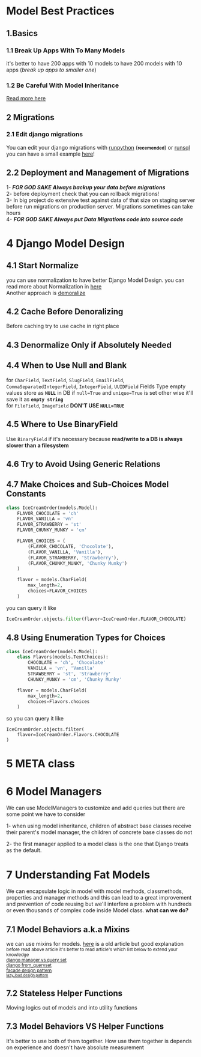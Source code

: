 # Model Best Practices

## 1.Basics

### 1.1 Break Up Apps With To Many Models
it's better to have 200 apps with 10 models to have 200 models with 10 apps (_break up apps to smaller one_)

### 1.2 Be Careful With Model Inheritance
[Read more here](./InheritanceModel.py)


## 2 Migrations

### 2.1 Edit django migrations
You can edit your django migrations with [runpython](https://docs.djangoproject.com/en/3.2/ref/migration-operations/#django.db.migrations.operations.RunPython)  (<small>**recemended**</small>) or [runsql](https://docs.djangoproject.com/en/3.2/ref/migration-operations/#django.db.migrations.operations.RunSQL)
<br />
you can have a small example [here](./RunPythonExample.py)!


## 2.2 Deployment and Management of Migrations
1- ***FOR GOD SAKE Always backup your data before migrations***
<br />
2- before deployment check that you can rollback migrations!
<br />
3- In big project do extensive test against data of that size on staging server before run migrations on production server. Migrations sometimes can take hours
<br />
4- ***FOR GOD SAKE Always put Data Migrations code into source code***
 

# 4 Django Model Design

## 4.1 Start Normalize
you can use normalization to have better Django Model Design. you can read more about Normalization in [here](../../../../DB/normalization.md)
<br />
Another approach is [demoralize](https://en.wikipedia.org/wiki/Denormalization)

## 4.2 Cache Before Denoralizing
Before caching try to use cache in right place

## 4.3 Denormalize Only if Absolutely Needed

## 4.4 When to Use Null and Blank
for `CharField`, `TextField`, `SlugField`, `EmailField`, `CommaSeparatedIntegerField`, `IntegerField`, `UUIDField` Fields Type empty values store as **`NULL`** in DB if `null=True` and `unique=True` is set other wise it'll save it as **`empty string`**
<br />
for `FileField`, `ImageField` **DON'T USE `NULL=TRUE`**

## 4.5 Where to Use BinaryField
Use `BinaryField` if it's necessary because **read/write to a DB is always slower than a filesystem**

## 4.6 Try to Avoid Using Generic Relations
<!-- TODO -->

## 4.7 Make Choices and Sub-Choices Model Constants
```python
class IceCreamOrder(models.Model):
    FLAVOR_CHOCOLATE = 'ch'
    FLAVOR_VANILLA = 'vn'
    FLAVOR_STRAWBERRY = 'st'
    FLAVOR_CHUNKY_MUNKY = 'cm'

    FLAVOR_CHOICES = (
        (FLAVOR_CHOCOLATE, 'Chocolate'),
        (FLAVOR_VANILLA, 'Vanilla'),
        (FLAVOR_STRAWBERRY, 'Strawberry'),
        (FLAVOR_CHUNKY_MUNKY, 'Chunky Munky')
    )

    flavor = models.CharField(
        max_length=2,
        choices=FLAVOR_CHOICES
    )
```
you can query it like 
```python
IceCreamOrder.objects.filter(flavor=IceCreamOrder.FLAVOR_CHOCOLATE)
```

## 4.8 Using Enumeration Types for Choices
```python
class IceCreamOrder(models.Model):
    class Flavors(models.TextChoices):
        CHOCOLATE = 'ch', 'Chocolate'
        VANILLA = 'vn', 'Vanilla'
        STRAWBERRY = 'st', 'Strawberry'
        CHUNKY_MUNKY = 'cm', 'Chunky Munky'

    flavor = models.CharField(
        max_length=2,
        choices=Flavors.choices
    )
```
so you can query it like
```
IceCreamOrder.objects.filter(
    flavor=IceCreamOrder.Flavors.CHOCOLATE
)
```


# 5 META class
<!-- TODO -->

# 6 Model Managers
We can use ModelManagers to customize and add queries but there are some point we have to consider

1- when using model inheritance, children of abstract base classes receive their parent's model manager, the children of concrete base classes do not

2- the first manager applied to a model class is the one that Django treats as the default.

# 7 Understanding Fat Models
We can encapsulate logic in model with model methods, classmethods, properties and manager methods and this can lead to a great improvement and prevention of code reusing but we'll interfere a problem with hundreds or even thousands of complex code inside Model class.
**what can we do?**

## 7.1 Model Behaviors a.k.a Mixins
we can use mixins for models. [here](https://blog.kevinastone.com/django-model-behaviors) is a old article but good explanation 
<br />
<small>
before read above article it's better to read article's which list below to extend  your knowledge
<br />
[django manager vs query set](https://jairvercosa.medium.com/manger-vs-query-sets-in-django-e9af7ed744e0)
<br />
[django from_queryset](https://docs.djangoproject.com/en/3.2/topics/db/managers/#from-queryset)
<br />
[facade design pattern](https://en.wikipedia.org/wiki/Facade_pattern)
<br />
<small>
[lazy_load design pattern](https://www.geeksforgeeks.org/lazy-loading-design-pattern/)
</small>
</small>

## 7.2 Stateless Helper Functions
Moving logics out of models and into utility functions

## 7.3 Model Behaviors VS Helper Functions
It's better to use both of them together. How use them together is depends on experience and doesn't have absolute measurement